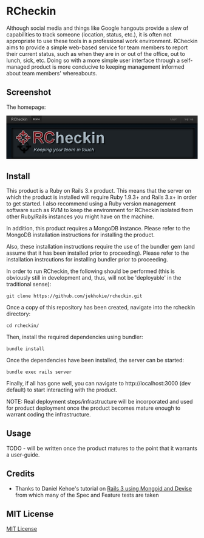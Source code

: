 # RCheckin

Although social media and things like Google hangouts provide a slew of capabilities to track someone (location, status, etc.), it is often not appropriate to use these tools in a professional work environment. RCheckin aims to provide a simple web-based service for team members to report their current status, such as when they are in or out of the office, out to lunch, sick, etc. Doing so with a more simple user interface through a self-managed product is more conducive to keeping management informed about team members' whereabouts.

Screenshot
--------
The homepage:

![alt text](https://github.com/jekhokie/rcheckin/raw/master/public/images/RCheckin.jpg "RCheckin Home Page")

Install
--------

This product is a Ruby on Rails 3.x product. This means that the server on which the product is installed will require Ruby 1.9.3+ and Rails 3.x+ in order to get started. I also recommend using a Ruby version management software such as RVM to keep the environment for RCheckin isolated from other Ruby/Rails instances you might have on the machine.

In addition, this product requires a MongoDB instance. Please refer to the MongoDB installation instructions for installing the product.

Also, these installation instructions require the use of the bundler gem (and assume that it has been installed prior to proceeding). Please refer to the installation instrcutions for installing bundler prior to proceeding.

In order to run RCheckin, the following should be performed (this is obviously still in development and, thus, will not be 'deployable' in the traditional sense):

    git clone https://github.com/jekhokie/rcheckin.git

Once a copy of this repository has been created, navigate into the rcheckin directory:

    cd rcheckin/

Then, install the required dependencies using bundler:

    bundle install

Once the dependencies have been installed, the server can be started:

    bundle exec rails server

Finally, if all has gone well, you can navigate to http://localhost:3000 (dev default) to start interacting with the product.

NOTE: Real deployment steps/infrastructure will be incorporated and used for product deployment once the product becomes mature enough to warrant coding the infrastructure.

Usage
--------

TODO - will be written once the product matures to the point that it warrants a user-guide.

Credits
--------

* Thanks to Daniel Kehoe's tutorial on [Rails 3 using Mongoid and Devise](https://github.com/RailsApps/rails3-mongoid-devise) from which many of the Spec and Feature tests are taken

MIT License
--------

[MIT License](http://www.opensource.org/licenses/mit-license)
